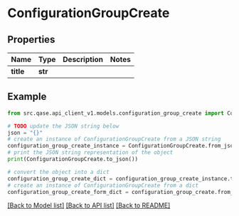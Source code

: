 # ConfigurationGroupCreate


## Properties

Name | Type | Description | Notes
------------ | ------------- | ------------- | -------------
**title** | **str** |  | 

## Example

```python
from src.qase.api_client_v1.models.configuration_group_create import ConfigurationGroupCreate

# TODO update the JSON string below
json = "{}"
# create an instance of ConfigurationGroupCreate from a JSON string
configuration_group_create_instance = ConfigurationGroupCreate.from_json(json)
# print the JSON string representation of the object
print(ConfigurationGroupCreate.to_json())

# convert the object into a dict
configuration_group_create_dict = configuration_group_create_instance.to_dict()
# create an instance of ConfigurationGroupCreate from a dict
configuration_group_create_form_dict = configuration_group_create.from_dict(configuration_group_create_dict)
```
[[Back to Model list]](../README.md#documentation-for-models) [[Back to API list]](../README.md#documentation-for-api-endpoints) [[Back to README]](../README.md)


